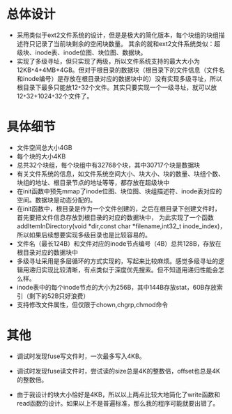 # 总体设计

- 采用类似于ext2文件系统的设计，但是是极大的简化版本，每个块组的块组描述符只记录了当前块剩余的空闲块数量。
  其余的就和ext2文件系统类似：超级块、inode表、inode位图、块位图、数据块。
- 实现了多级寻址，但只实现了两级，所以文件系统支持的最大大小为12KB`*`4+4MB+4GB。但对于根目录的数据块（根目录下的文件信息（文件名和inode编号）是存放在根目录对应的数据块中的）没有实现多级寻址，所以根目录下最多只能放12`*`32个文件。其实只要实现一个一级寻址，就可以放12`*`32+1024`*`32个文件了。

# 具体细节

- 文件空间总大小4GB
- 每个块的大小4KB
- 总共32个块组，每个块组中有32768个块，其中30717个块是数据块
- 有关文件系统的信息，如文件系统空间大小、块大小、块的数量、块组个数、块组的地址、根目录节点的地址等等，都存放在超级块中
- 在init函数中预先mmap了inode位图、块位图、块组描述符、inode表对应的空间。数据块是动态分配的。
- 在init函数中，根目录是作为一个文件创建的，之后在根目录下创建文件时，首先要把文件信息存放到根目录的对应的数据块中，
  为此实现了一个函数addItemInDirectory(void *dir,const char *filename,int32_t inode_index)，所以如果后续想要实现多级目录也是比较容易的。
- 文件名（最长124B）和文件对应的inode节点编号（4B）总共128B，存放在根目录对应的数据块中
- 多级寻址采用是多层循环的方式实现的，写起来比较麻烦。感觉多级寻址的逻辑用递归实现比较清晰，有点类似于深度优先搜索。但不知道用递归性能会怎么样。
- inode表中的每个inode节点的大小为256B，其中144B存放stat，60B存放索引（剩下的52B只好浪费）
- 支持修改文件属性，但仅限于chown,chgrp,chmod命令

# 其他

- 调试时发现fuse写文件时，一次最多写入4KB。

- 调试时发现fuse读文件时，尝试读的size总是4K的整数倍，offset也总是4K的整数倍。

- 由于我设计的块大小恰好是4KB，所以以上两点比较大地简化了write函数和read函数的设计。如果以上不是普遍标准，那么我的程序可能就要出错了。
